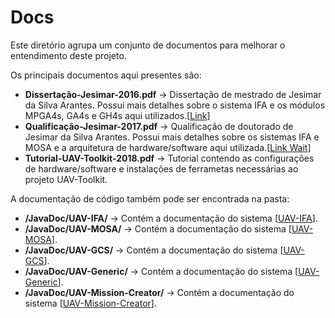 # Docs

Este diretório agrupa um conjunto de documentos para melhorar o entendimento deste projeto.

Os principais documentos aqui presentes são:

* **Dissertação-Jesimar-2016.pdf** -> Dissertação de mestrado de Jesimar da Silva Arantes. Possui mais detalhes sobre o sistema IFA e os módulos MPGA4s, GA4s e GH4s aqui utilizados.[[Link](http://www.teses.usp.br/teses/disponiveis/55/55134/tde-05102016-165607/pt-br.php)]
* **Qualificação-Jesimar-2017.pdf** -> Qualificação de doutorado de Jesimar da Silva Arantes. Possui mais detalhes sobre os sistemas IFA e MOSA e a arquitetura de hardware/software aqui utilizada.[[Link Wait]()]
* **Tutorial-UAV-Toolkit-2018.pdf** -> Tutorial contendo as configurações de hardware/software e instalações de ferrametas necessárias ao projeto UAV-Toolkit. 

A documentação de código também pode ser encontrada na pasta:

* **/JavaDoc/UAV-IFA/** -> Contém a documentação do sistema [[UAV-IFA](JavaDoc/UAV-IFA/index.html)].
* **/JavaDoc/UAV-MOSA/** -> Contém a documentação do sistema [[UAV-MOSA](JavaDoc/UAV-MOSA/index.html)].
* **/JavaDoc/UAV-GCS/** -> Contém a documentação do sistema [[UAV-GCS](JavaDoc/UAV-GCS/index.html)].
* **/JavaDoc/UAV-Generic/** -> Contém a documentação do sistema [[UAV-Generic](JavaDoc/UAV-Generic/index.html)].
* **/JavaDoc/UAV-Mission-Creator/** -> Contém a documentação do sistema [[UAV-Mission-Creator](JavaDoc/UAV-Mission-Creator/index.html)].
